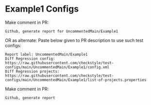 # Example1 Configs
Make comment in PR:
```
Github, generate report for UncommentedMain/Example1
```
OR as alternate:
Paste below given to PR description to use such test configs:
```
Report label: UncommentedMain/Example1
Diff Regression config: https://raw.githubusercontent.com/checkstyle/test-configs/main/UncommentedMain/Example1/config.xml
Diff Regression projects: https://raw.githubusercontent.com/checkstyle/test-configs/main/UncommentedMain/Example1/list-of-projects.properties
```
Make comment in PR:
```
Github, generate report
```
